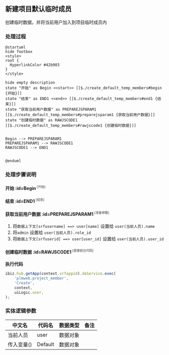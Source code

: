 ## 新建项目默认临时成员 <!-- {docsify-ignore-all} -->

   创建临时数据，并将当前用户加入到项目临时成员内

### 处理过程

```plantuml
@startuml
hide footbox
<style>
root {
  HyperlinkColor #42b983
}
</style>

hide empty description
state "开始" as Begin <<start>> [[$./create_default_temp_members#begin {开始}]]
state "结束" as END1 <<end>> [[$./create_default_temp_members#end1 {结束}]]
state "获取当前用户数据" as PREPAREJSPARAM1  [[$./create_default_temp_members#preparejsparam1 {获取当前用户数据}]]
state "创建临时数据" as RAWJSCODE1  [[$./create_default_temp_members#rawjscode1 {创建临时数据}]]


Begin --> PREPAREJSPARAM1
PREPAREJSPARAM1 --> RAWJSCODE1
RAWJSCODE1 --> END1


@enduml
```


### 处理步骤说明

#### 开始 :id=Begin<sup class="footnote-symbol"> <font color=gray size=1>[开始]</font></sup>




#### 结束 :id=END1<sup class="footnote-symbol"> <font color=gray size=1>[结束]</font></sup>




#### 获取当前用户数据 :id=PREPAREJSPARAM1<sup class="footnote-symbol"> <font color=gray size=1>[准备参数]</font></sup>



1. 将`数据上下文[srfusername] ==> user[name]` 设置给  `user(当前人员).name`
2. 将`admin` 设置给  `user(当前人员).role_id`
3. 将`数据上下文[srfuserid] ==> user[user_id]` 设置给  `user(当前人员).user_id`

#### 创建临时数据 :id=RAWJSCODE1<sup class="footnote-symbol"> <font color=gray size=1>[直接前台代码]</font></sup>



<p class="panel-title"><b>执行代码</b></p>

```javascript
ibiz.hub.getApp(context.srfappid).deService.exec(
    'plmweb.project_member',
    'Create',
    context,
    uiLogic.user,
);
```



### 实体逻辑参数

|    中文名   |    代码名    |  数据类型      |备注 |
| --------| --------| --------  | --------   |
|当前人员|user|数据对象||
|传入变量(<i class="fa fa-check"/></i>)|Default|数据对象||

